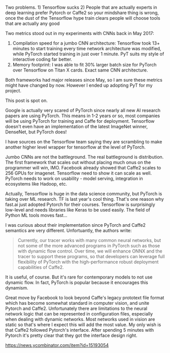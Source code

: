 Two problems. 1) Tensorflow sucks 2) People that are actually experts in deep learning prefer Pytorch or Caffe2 so your mindshare thing is wrong, once the dust of the Tensorflow hype train clears people will choose tools that are actually any good


Two metrics stood out in my experiments with CNNs back in May 2017:
1) Compilation speed for a jumbo CNN architecture: Tensorflow took 13+ minutes to start training every time network architecture was modified, while PyTorch started training in just over 1 minute. PyT suits my style of interactive coding far better.
2) Memory footprint: I was able to fit 30% larger batch size for PyTorch over Tensorflow on Titan X cards. Exact same CNN architecture.

Both frameworks had major releases since May, so I am sure these metrics might have changed by now. However I ended up adopting PyT for my project.


This post is spot on.

Google is actually very scared of PyTorch since nearly all new AI research papers are using PyTorch. This means in 1-2 years or so, most companies will be using PyTorch for training and Caffe for deployment. Tensorflow doesn't even have an implementation of the latest ImageNet winner, DenseNet, but PyTorch does!

I have sources on the Tensorflow team saying they are scrambling to make another higher level wrapper for tensorflow at the level of PyTorch.


Jumbo CNNs are not the battleground. The real battleground is distribution. The first framework that scales out without placing much onus on the programmer will win, IMO. Facebook already showed that Caffe2 scales to 256 GPUs for imagenet. Tensorflow need to show it can scale as well. PyTorch needs to work on usability - model serving, integration in ecosystems like Hadoop, etc.


Actually, Tensorflow is huge in the data science community, but PyTorch is taking over ML research. TF is last year's cool thing. That's one reason why fast.ai just adopted Pytorch for their courses. Tensorflow is surprisingly low-level and needs libraries like Keras to be used easily. The field of Python ML tools moves fast...


I was curious about their implementation since PyTorch and Caffe2 semantics are very different. Unfortuantly, the authors write:

> Currently, our tracer works with many common neural networks, but not some of the more advanced programs in PyTorch such as those with dynamic flow control. Over time, we will enhance ONNX and the tracer to support these programs, so that developers can leverage full flexibility of PyTorch with the high-performance robust deployment capabilities of Caffe2.

It is useful, of course. But it's rare for contemporary models to not use dynamic flow. In fact, PyTorch is popular because it encourages this dynamism.


Great move by Facebook to look beyond Caffe's legacy prototext file format which has become somewhat standard in computer vision, and unite Pytorch and Caffe2. Unfortunately there are limitations to the neural network logic that can be represented in configuration files, especially when dealing with dynamic networks. Most networks used in vision are static so that's where I expect this will add the most value. My only wish is that Caffe2 followed Pytorch's interface. After spending 5 minutes with Pytorch it's pretty clear that they got the interface design right.

https://news.ycombinator.com/item?id=15193054
